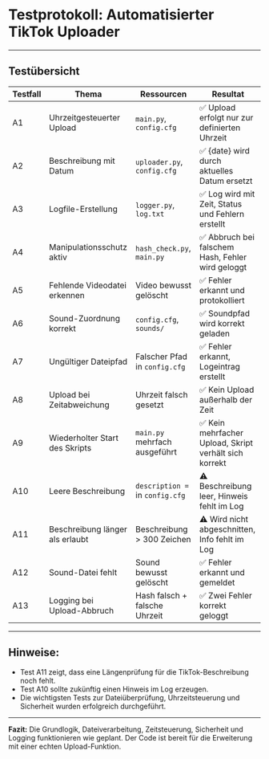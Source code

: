 # Testprotokoll: Automatisierter TikTok Uploader

---

## Testübersicht

| Testfall | Thema                           | Ressourcen                       | Resultat                                              |
| -------- | ------------------------------- | -------------------------------- | ----------------------------------------------------- |
| A1       | Uhrzeitgesteuerter Upload       | `main.py`, `config.cfg`          | ✅ Upload erfolgt nur zur definierten Uhrzeit          |
| A2       | Beschreibung mit Datum          | `uploader.py`, `config.cfg`      | ✅ {date} wird durch aktuelles Datum ersetzt           |
| A3       | Logfile-Erstellung              | `logger.py`, `log.txt`           | ✅ Log wird mit Zeit, Status und Fehlern erstellt      |
| A4       | Manipulationsschutz aktiv       | `hash_check.py`, `main.py`       | ✅ Abbruch bei falschem Hash, Fehler wird geloggt      |
| A5       | Fehlende Videodatei erkennen    | Video bewusst gelöscht           | ✅ Fehler erkannt und protokolliert                    |
| A6       | Sound-Zuordnung korrekt         | `config.cfg`, `sounds/`          | ✅ Soundpfad wird korrekt geladen                      |
| A7       | Ungültiger Dateipfad            | Falscher Pfad in `config.cfg`    | ✅ Fehler erkannt, Logeintrag erstellt                 |
| A8       | Upload bei Zeitabweichung       | Uhrzeit falsch gesetzt           | ✅ Kein Upload außerhalb der Zeit                      |
| A9       | Wiederholter Start des Skripts  | `main.py` mehrfach ausgeführt    | ✅ Kein mehrfacher Upload, Skript verhält sich korrekt |
| A10      | Leere Beschreibung              | `description = ` in `config.cfg` | ⚠️ Beschreibung leer, Hinweis fehlt im Log            |
| A11      | Beschreibung länger als erlaubt | Beschreibung > 300 Zeichen       | ⚠️ Wird nicht abgeschnitten, Info fehlt im Log        |
| A12      | Sound-Datei fehlt               | Sound bewusst gelöscht           | ✅ Fehler erkannt und gemeldet                         |
| A13      | Logging bei Upload-Abbruch      | Hash falsch + falsche Uhrzeit    | ✅ Zwei Fehler korrekt geloggt                         |

---

## Hinweise:

* Test A11 zeigt, dass eine Längenprüfung für die TikTok-Beschreibung noch fehlt.
* Test A10 sollte zukünftig einen Hinweis im Log erzeugen.
* Die wichtigsten Tests zur Dateiüberprüfung, Uhrzeitsteuerung und Sicherheit wurden erfolgreich durchgeführt.

---

**Fazit:** Die Grundlogik, Dateiverarbeitung, Zeitsteuerung, Sicherheit und Logging funktionieren wie geplant. Der Code ist bereit für die Erweiterung mit einer echten Upload-Funktion.

